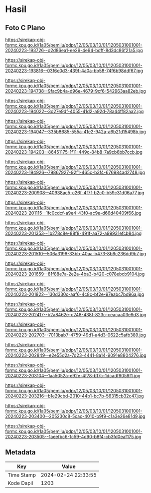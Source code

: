 # Hasil

## Foto C Plano

https://sirekap-obj-formc.kpu.go.id/1a05/pemilu/pdpr/12/05/03/10/01/1205031001001-20240223-193726--d2d86ea1-ee29-4e94-bdff-8d3dc86f21a5.jpg

https://sirekap-obj-formc.kpu.go.id/1a05/pemilu/pdpr/12/05/03/10/01/1205031001001-20240223-193816--03f6c0d3-439f-4a0a-bb58-74f6b98ddf67.jpg

https://sirekap-obj-formc.kpu.go.id/1a05/pemilu/pdpr/12/05/03/10/01/1205031001001-20240223-194738--9fac9b4a-d96e-4679-9cf6-542963aa82eb.jpg

https://sirekap-obj-formc.kpu.go.id/1a05/pemilu/pdpr/12/05/03/10/01/1205031001001-20240223-194022--3d27e9df-4055-41d2-a92d-78a44ff82aa2.jpg

https://sirekap-obj-formc.kpu.go.id/1a05/pemilu/pdpr/12/05/03/10/01/1205031001001-20240223-194047--335b8685-555a-41e2-942a-a6b21d15498b.jpg

https://sirekap-obj-formc.kpu.go.id/1a05/pemilu/pdpr/12/05/03/10/01/1205031001001-20240223-194203--86451175-1f11-449c-84b8-7a9cb6bb7ccb.jpg

https://sirekap-obj-formc.kpu.go.id/1a05/pemilu/pdpr/12/05/03/10/01/1205031001001-20240223-194926--79867927-92f1-465c-b3f4-676984ad2748.jpg

https://sirekap-obj-formc.kpu.go.id/1a05/pemilu/pdpr/12/05/03/10/01/1205031001001-20240223-200908--40938ac5-c26f-4f7f-b2c0-b59c31d06a77.jpg

https://sirekap-obj-formc.kpu.go.id/1a05/pemilu/pdpr/12/05/03/10/01/1205031001001-20240223-201115--1fc0cdcf-a9e4-43f0-ac9e-d66d40409f66.jpg

https://sirekap-obj-formc.kpu.go.id/1a05/pemilu/pdpr/12/05/03/10/01/1205031001001-20240223-201353--1b278c8e-88f8-491f-aa72-a99931efcb84.jpg

https://sirekap-obj-formc.kpu.go.id/1a05/pemilu/pdpr/12/05/03/10/01/1205031001001-20240223-201510--506a3196-33bb-40aa-b473-8b6c236dd9b7.jpg

https://sirekap-obj-formc.kpu.go.id/1a05/pemilu/pdpr/12/05/03/10/01/1205031001001-20240223-201659--81f88e7a-2e2a-4ba3-b420-c078ebcb9104.jpg

https://sirekap-obj-formc.kpu.go.id/1a05/pemilu/pdpr/12/05/03/10/01/1205031001001-20240223-201822--130d330c-aaf6-4c8c-bf2e-97eabc7bd96a.jpg

https://sirekap-obj-formc.kpu.go.id/1a05/pemilu/pdpr/12/05/03/10/01/1205031001001-20240223-202417--b2a8462e-c248-438f-823c-ceacaa03e9d3.jpg

https://sirekap-obj-formc.kpu.go.id/1a05/pemilu/pdpr/12/05/03/10/01/1205031001001-20240223-202703--7013bab7-4759-49d1-a4d3-0622c5afb389.jpg

https://sirekap-obj-formc.kpu.go.id/1a05/pemilu/pdpr/12/05/03/10/01/1205031001001-20240223-202849--e2e55d2a-7d23-4441-8a14-9091e8804276.jpg

https://sirekap-obj-formc.kpu.go.id/1a05/pemilu/pdpr/12/05/03/10/01/1205031001001-20240223-203104--1aa5052a-e92e-4f78-b17c-1dcadf9059f1.jpg

https://sirekap-obj-formc.kpu.go.id/1a05/pemilu/pdpr/12/05/03/10/01/1205031001001-20240223-203216--b1e29cbd-2010-44b1-bc7b-56315cb32c47.jpg

https://sirekap-obj-formc.kpu.go.id/1a05/pemilu/pdpr/12/05/03/10/01/1205031001001-20240223-203400--205230c8-5cac-4010-b9f9-c1a3e26e81d9.jpg

https://sirekap-obj-formc.kpu.go.id/1a05/pemilu/pdpr/12/05/03/10/01/1205031001001-20240223-203505--1aeefbc6-1c59-4d90-b8f4-cb3fd0eaf175.jpg


## Metadata

| Key        | Value               |
| ---------- | ------------------- |
| Time Stamp | 2024-02-24 22:33:55 |
| Kode Dapil | 1203                |



